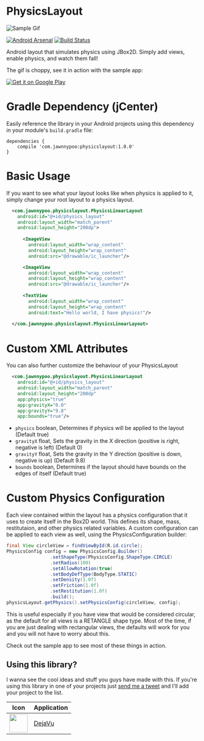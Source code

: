 # PhysicsLayout

![Sample Gif](http://fat.gfycat.com/TotalCheerfulDromedary.gif)

[![Android Arsenal](https://img.shields.io/badge/Android%20Arsenal-PhysicsLayout-brightgreen.svg?style=flat)](http://android-arsenal.com/details/1/1762) [![Build Status](https://travis-ci.org/Jawnnypoo/PhysicsLayout.svg?branch=master)](https://travis-ci.org/Jawnnypoo/PhysicsLayout)

Android layout that simulates physics using JBox2D. Simply add views, enable physics, and watch them fall!

The gif is choppy, see it in action with the sample app:
  
<a href="https://play.google.com/store/apps/details?id=com.jawnnypoo.physicslayout.sample">
  <img alt="Get it on Google Play"
       src="https://developer.android.com/images/brand/en_generic_rgb_wo_60.png" />
</a>

# Gradle Dependency (jCenter)

Easily reference the library in your Android projects using this dependency in your module's `build.gradle` file:

```Gradle
dependencies {
    compile 'com.jawnnypoo:physicslayout:1.0.0'
}
```

# Basic Usage
If you want to see what your layout looks like when physics is applied to it, simply change your root layout to a physics layout. 
```xml
  <com.jawnnypoo.physicslayout.PhysicsLinearLayout
    android:id="@+id/physics_layout"
    android:layout_width="match_parent"
    android:layout_height="200dp">
            
      <ImageView
        android:layout_width="wrap_content"
        android:layout_height="wrap_content"
        android:src="@drawable/ic_launcher"/>

      <ImageView
        android:layout_width="wrap_content"
        android:layout_height="wrap_content"
        android:src="@drawable/ic_launcher"/>
              
      <TextView
        android:layout_width="wrap_content"
        android:layout_height="wrap_content"
        android:text="Hello world, I have physics!"/>
            
  </com.jawnnypoo.physicslayout.PhysicsLinearLayout>
```     
# Custom XML Attributes
You can also further customize the behaviour of your PhysicsLayout
    
```xml  
  <com.jawnnypoo.physicslayout.PhysicsLinearLayout
    android:id="@+id/physics_layout"
    android:layout_width="match_parent"
    android:layout_height="200dp"
    app:physics="true"
    app:gravityX="0.0"
    app:gravityY="9.8"
    app:bounds="true"/>
```            

 * `physics` boolean, Determines if physics will be applied to the layout (Default true)
 * `gravityX` float, Sets the gravity in the X direction (positive is right, negative is left) (Default 0)
 * `gravityY` float, Sets the gravity in the Y direction (positive is down, negative is up) (Default 9.8)
 * `bounds` boolean, Determines if the layout should have bounds on the edges of itself (Default true)

# Custom Physics Configuration
Each view contained within the layout has a physics configuration that it uses to create itself in the Box2D world. This defines its shape, mass, restitutaion, and other physics related variables. A custom configuration can be applied to each view as well, using the PhysicsConfiguration builder:

```java
final View circleView = findViewById(R.id.circle);
PhysicsConfig config = new PhysicsConfig.Builder()
                .setShapeType(PhysicsConfig.ShapeType.CIRCLE)
                .setRadius(100)
                .setAllowRotation(true)
                .setBodyDefType(BodyType.STATIC)
                .setDensity(1.0f)
                .setFriction(1.0f)
                .setRestitution(1.0f)
                .build();
physicsLayout.getPhysics().setPhysicsConfig(circleView, config);
```

This is useful especially if you have view that would be considered circular, as the default for all views is a RETANGLE shape type. Most of the time, if you are just dealing with rectangular views, the defaults will work for you and you will not have to worry about this. 

Check out the sample app to see most of these things in action.

## Using this library?

I wanna see the cool ideas and stuff you guys have made with this. If you're using this library in one of your projects just [send me a tweet](https://twitter.com/Jawnnypoo) and I'll add your project to the list.


Icon | Application
------------ | -------------
<img src="https://lh6.ggpht.com/bD8GKGQKsT-QD7vk6eV74I1JvOUOdDv7dxHN2_RghjigfStO7_kjk4PRqOb2XohG2Q=w300-rw" width="48" height="48" /> | [DejaVu]

[DejaVu]:https://play.google.com/store/apps/details?id=vincorp.in.dejavu
